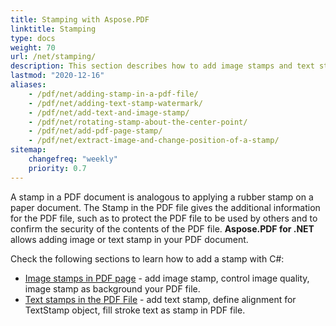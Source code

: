 ```yaml
---
title: Stamping with Aspose.PDF
linktitle: Stamping
type: docs
weight: 70
url: /net/stamping/
description: This section describes how to add image stamps and text stamps to a PDF page.
lastmod: "2020-12-16"
aliases: 
    - /pdf/net/adding-stamp-in-a-pdf-file/
    - /pdf/net/adding-text-stamp-watermark/
    - /pdf/net/add-text-and-image-stamp/
    - /pdf/net/rotating-stamp-about-the-center-point/
    - /pdf/net/add-pdf-page-stamp/
    - /pdf/net/extract-image-and-change-position-of-a-stamp/
sitemap:
    changefreq: "weekly"
    priority: 0.7
---
```


A stamp in a PDF document is analogous to applying a rubber stamp on a paper document.
The Stamp in the PDF file gives the additional information for the PDF file, such as to protect the PDF file to be used by others and to confirm the security of the contents of the PDF file. **Aspose.PDF for .NET** allows adding image or text stamp in your PDF document.

Check the following sections to learn how to add a stamp with C#:

- [Image stamps in PDF page](/pdf/net/image-stamps-in-pdf-page/) - add image stamp, control image quality, image stamp as background your PDF file.
- [Text stamps in the PDF File](/pdf/net/text-stamps-in-the-pdf-file/) - add text stamp, define alignment for TextStamp object, fill stroke text as stamp in PDF file.



